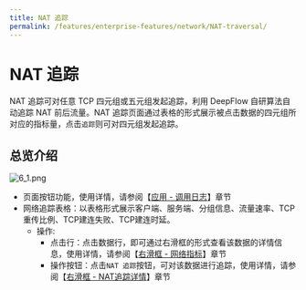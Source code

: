 ```yaml
---
title: NAT 追踪
permalink: /features/enterprise-features/network/NAT-traversal/
---
```


# NAT 追踪

NAT 追踪可对任意 TCP 四元组或五元组发起追踪，利用 DeepFlow 自研算法自动追踪 NAT 前后流量。NAT 追踪页面通过表格的形式展示被点击数据的四元组所对应的指标量，点击`追踪`则可对四元组发起追踪。

## 总览介绍

![6_1.png](https://yunshan-guangzhou.oss-cn-beijing.aliyuncs.com/pub/pic/20230920650ac6b080e18.png)

- 页面按钮功能，使用详情，请参阅【[应用 - 调用日志](../application/call-log/)】章节
- 网络追踪表格：以表格形式展示客户端、服务端、分组信息、流量速率、TCP重传比例、TCP建连失败、TCP建连时延。
  - 操作:
    - 点击行：点击数据行，即可通过右滑框的形式查看该数据的详情信息，使用详情，请参阅【[右滑框 - 网络指标](../application/right-sliding-box/)】章节
    - 操作按钮：点击`NAT 追踪`按钮，可对该数据进行追踪，使用详情，请参阅【[右滑框 - NAT追踪详情](../application/right-sliding-box/)】章节

